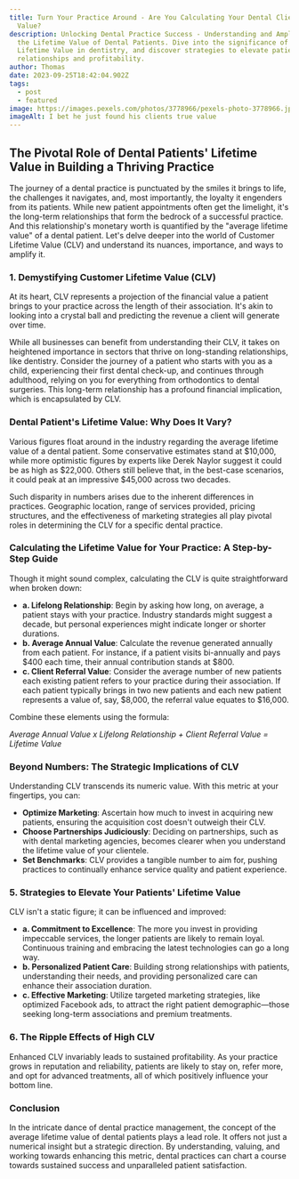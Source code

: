 ```yaml
---
title: Turn Your Practice Around - Are You Calculating Your Dental Client's True
  Value?
description: Unlocking Dental Practice Success - Understanding and Amplifying
  the Lifetime Value of Dental Patients. Dive into the significance of Customer
  Lifetime Value in dentistry, and discover strategies to elevate patient
  relationships and profitability.
author: Thomas
date: 2023-09-25T18:42:04.902Z
tags:
  - post
  - featured
image: https://images.pexels.com/photos/3778966/pexels-photo-3778966.jpeg?auto=compress&cs=tinysrgb&w=1260&h=750&dpr=1
imageAlt: I bet he just found his clients true value
---
```

## **The Pivotal Role of Dental Patients' Lifetime Value in Building a Thriving Practice**

The journey of a dental practice is punctuated by the smiles it brings to life, the challenges it navigates, and, most importantly, the loyalty it engenders from its patients. While new patient appointments often get the limelight, it's the long-term relationships that form the bedrock of a successful practice. And this relationship's monetary worth is quantified by the "average lifetime value" of a dental patient. Let's delve deeper into the world of Customer Lifetime Value (CLV) and understand its nuances, importance, and ways to amplify it.

### **1. Demystifying Customer Lifetime Value (CLV)**

At its heart, CLV represents a projection of the financial value a patient brings to your practice across the length of their association. It's akin to looking into a crystal ball and predicting the revenue a client will generate over time.

While all businesses can benefit from understanding their CLV, it takes on heightened importance in sectors that thrive on long-standing relationships, like dentistry. Consider the journey of a patient who starts with you as a child, experiencing their first dental check-up, and continues through adulthood, relying on you for everything from orthodontics to dental surgeries. This long-term relationship has a profound financial implication, which is encapsulated by CLV.

### **Dental Patient's Lifetime Value: Why Does It Vary?**

Various figures float around in the industry regarding the average lifetime value of a dental patient. Some conservative estimates stand at $10,000, while more optimistic figures by experts like Derek Naylor suggest it could be as high as $22,000. Others still believe that, in the best-case scenarios, it could peak at an impressive $45,000 across two decades.

Such disparity in numbers arises due to the inherent differences in practices. Geographic location, range of services provided, pricing structures, and the effectiveness of marketing strategies all play pivotal roles in determining the CLV for a specific dental practice.

### **Calculating the Lifetime Value for Your Practice: A Step-by-Step Guide**

Though it might sound complex, calculating the CLV is quite straightforward when broken down:

* **a. Lifelong Relationship**: Begin by asking how long, on average, a patient stays with your practice. Industry standards might suggest a decade, but personal experiences might indicate longer or shorter durations.
* **b. Average Annual Value**: Calculate the revenue generated annually from each patient. For instance, if a patient visits bi-annually and pays $400 each time, their annual contribution stands at $800.
* **c. Client Referral Value**: Consider the average number of new patients each existing patient refers to your practice during their association. If each patient typically brings in two new patients and each new patient represents a value of, say, $8,000, the referral value equates to $16,000.

Combine these elements using the formula:

*Average Annual Value x Lifelong Relationship + Client Referral Value = Lifetime Value*

### **Beyond Numbers: The Strategic Implications of CLV**

Understanding CLV transcends its numeric value. With this metric at your fingertips, you can:

* **Optimize Marketing**: Ascertain how much to invest in acquiring new patients, ensuring the acquisition cost doesn't outweigh their CLV.
* **Choose Partnerships Judiciously**: Deciding on partnerships, such as with dental marketing agencies, becomes clearer when you understand the lifetime value of your clientele.
* **Set Benchmarks**: CLV provides a tangible number to aim for, pushing practices to continually enhance service quality and patient experience.

### **5. Strategies to Elevate Your Patients' Lifetime Value**

CLV isn't a static figure; it can be influenced and improved:

* **a. Commitment to Excellence**: The more you invest in providing impeccable services, the longer patients are likely to remain loyal. Continuous training and embracing the latest technologies can go a long way.
* **b. Personalized Patient Care**: Building strong relationships with patients, understanding their needs, and providing personalized care can enhance their association duration.
* **c. Effective Marketing**: Utilize targeted marketing strategies, like optimized Facebook ads, to attract the right patient demographic—those seeking long-term associations and premium treatments.

### **6. The Ripple Effects of High CLV**

Enhanced CLV invariably leads to sustained profitability. As your practice grows in reputation and reliability, patients are likely to stay on, refer more, and opt for advanced treatments, all of which positively influence your bottom line.

### **Conclusion**

In the intricate dance of dental practice management, the concept of the average lifetime value of dental patients plays a lead role. It offers not just a numerical insight but a strategic direction. By understanding, valuing, and working towards enhancing this metric, dental practices can chart a course towards sustained success and unparalleled patient satisfaction.